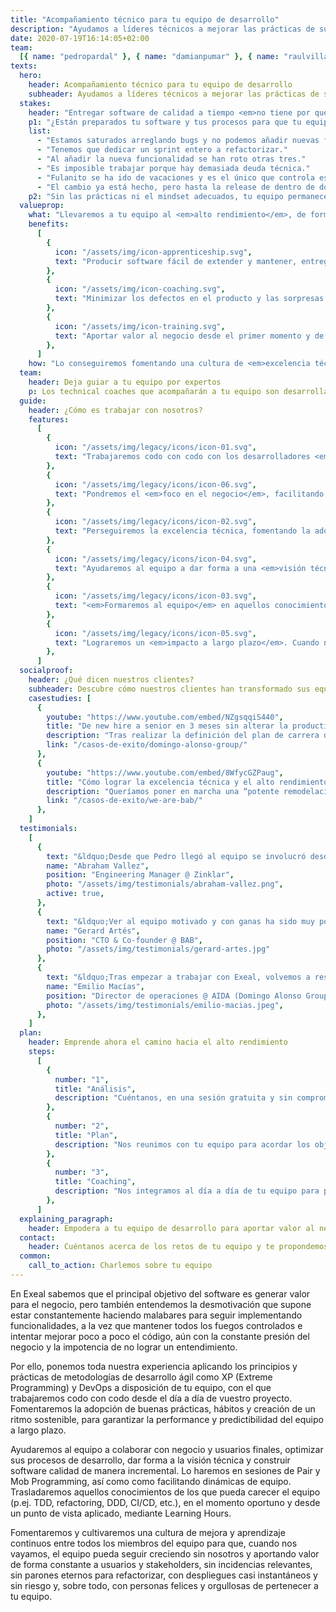 ```yaml
---
title: "Acompañamiento técnico para tu equipo de desarrollo"
description: "Ayudamos a líderes técnicos a mejorar las prácticas de su equipo para acelerar la entrega de software y eliminar los bugs."
date: 2020-07-19T16:14:05+02:00
team:
  [{ name: "pedropardal" }, { name: "damianpumar" }, { name: "raulvillares" }]
texts:
  hero:
    header: Acompañamiento técnico para tu equipo de desarrollo
    subheader: Ayudamos a líderes técnicos a mejorar las prácticas de su equipo para acelerar la entrega de software y eliminar los bugs.
  stakes:
    header: "Entregar software de calidad a tiempo <em>no tiene por qué ser doloroso.</em>"
    p1: "¿Están preparados tu software y tus procesos para que tu equipo aporte valor de forma continua, cumpliendo las fechas de entrega? O por el contrario se oyen cosas como..."
    list:
      - "Estamos saturados arreglando bugs y no podemos añadir nuevas funcionalidades."
      - "Tenemos que dedicar un sprint entero a refactorizar."
      - "Al añadir la nueva funcionalidad se han roto otras tres."
      - "Es imposible trabajar porque hay demasiada deuda técnica."
      - "Fulanito se ha ido de vacaciones y es el único que controla este tema."
      - "El cambio ya está hecho, pero hasta la release de dentro de dos semanas no llegará a producción."
    p2: "Sin las prácticas ni el mindset adecuados, tu equipo permanecerá <em>lento, ahogado con incidencias y frustrado</em>."
  valueprop:
    what: "Llevaremos a tu equipo al <em>alto rendimiento</em>, de forma que serán capaces de..."
    benefits:
      [
        {
          icon: "/assets/img/icon-apprenticeship.svg",
          text: "Producir software fácil de extender y mantener, entregado a tiempo al mercado.",
        },
        {
          icon: "/assets/img/icon-coaching.svg",
          text: "Minimizar los defectos en el producto y las sorpresas en los despliegues.",
        },
        {
          icon: "/assets/img/icon-training.svg",
          text: "Aportar valor al negocio desde el primer momento y de forma constante.",
        },
      ]
    how: "Lo conseguiremos fomentando una cultura de <em>excelencia técnica</em>, <em>colaboración</em> y <em>mejora continua</em>."
  team:
    header: Deja guiar a tu equipo por expertos
    p: Los technical coaches que acompañarán a tu equipo son desarrolladores y líderes técnicos con amplia experiencia trabajando en equipos de alto rendimiento.
  guide:
    header: ¿Cómo es trabajar con nosotros?
    features:
      [
        {
          icon: "/assets/img/legacy/icons/icon-01.svg",
          text: "Trabajaremos codo con codo con los desarrolladores <em>desde el día a día</em> de su proyecto, en sesiones de Pair/Mob programming.",
        },
        {
          icon: "/assets/img/legacy/icons/icon-06.svg",
          text: "Pondremos el <em>foco en el negocio</em>, facilitando la colaboración entre desarrolladores y stakeholders para aportar valor de forma continua.",
        },
        {
          icon: "/assets/img/legacy/icons/icon-02.svg",
          text: "Perseguiremos la excelencia técnica, fomentando la adopción de <em>buenas prácticas técnicas</em> (Agile, XP, DevOps) y hábitos que permitan la adopción de un ritmo sostenible.",
        },
        {
          icon: "/assets/img/legacy/icons/icon-04.svg",
          text: "Ayudaremos al equipo a dar forma a una <em>visión técnica</em> que habilite la evolución del negocio.",
        },
        {
          icon: "/assets/img/legacy/icons/icon-03.svg",
          text: "<em>Formaremos al equipo</em> en aquellos conocimientos de los que pueda carecer, en el momento oportuno y desde un punto de vista aplicado, mediante Learning Hours.",
        },
        {
          icon: "/assets/img/legacy/icons/icon-05.svg",
          text: "Lograremos un <em>impacto a largo plazo</em>. Cuando nos vayamos, el cambio cultural y de mindset del equipo perdurará",
        },
      ]
  socialproof:
    header: ¿Qué dicen nuestros clientes?
    subheader: Descubre cómo nuestros clientes han transformado sus equipos de la mano de nuestro acompañamiento
    casestudies: [
      {
        youtube: "https://www.youtube.com/embed/NZgsqqiS440",
        title: "De new hire a senior en 3 meses sin alterar la productividad de los equipos",
        description: "Tras realizar la definición del plan de carrera de los empleados del departamento de ingeniería de AIDA, identifican la necesidad de encontrar talento de nivel intermedio para incorporar a sus equipos.",
        link: "/casos-de-exito/domingo-alonso-group/"
      },
      {
        youtube: "https://www.youtube.com/embed/8WfycGZPaug",
        title: "Cómo lograr la excelencia técnica y el alto rendimiento del equipo en 3 meses",
        description: "Queríamos poner en marcha una “potente remodelación” a nivel del desarrollo de nuestro producto y para ello era necesario que el equipo con el que contábamos aprendiera, obtuviera formación.",
        link: "/casos-de-exito/we-are-bab/"
      },
    ]
  testimonials:
    [
      {
        text: "&ldquo;Desde que Pedro llegó al equipo se involucró desde el minuto 1, tanto en el producto como en la parte técnica, siendo una pieza clave en la gran mejora sistémica que experimentó el equipo, ayudando no solo en detalles técnicos si no en las interacciones, relaciones y otras dinámicas de equipo.&rdquo;",
        name: "Abraham Vallez",
        position: "Engineering Manager @ Zinklar",
        photo: "/assets/img/testimonials/abraham-vallez.png",
        active: true,
      },
      {
        text: "&ldquo;Ver al equipo motivado y con ganas ha sido muy positivo. Gana el equipo, gana la empresa y también ganan los empleados a nivel personal ya que obtienen un aprendizaje y una formación extra que tiene un retorno muy positivo&rdquo;",
        name: "Gerard Artés",
        position: "CTO & Co-founder @ BAB",
        photo: "/assets/img/testimonials/gerard-artes.jpg"
      },
      {
        text: "&ldquo;Tras empezar a trabajar con Exeal, volvemos a respirar en el equipo el aprendizaje, las preguntas, las lecturas... El éxito principal es ayudar a crecer y retener a nuestros profesionales.&rdquo;",
        name: "Emilio Macías",
        position: "Director de operaciones @ AIDA (Domingo Alonso Group)",
        photo: "/assets/img/testimonials/emilio-macias.jpeg",
      },
    ]
  plan:
    header: Emprende ahora el camino hacia el alto rendimiento
    steps:
      [
        {
          number: "1",
          title: "Análisis",
          description: "Cuéntanos, en una sesión gratuita y sin compromiso, cuáles son los retos y necesidades de tu equipo.",
        },
        {
          number: "2",
          title: "Plan",
          description: "Nos reunimos con tu equipo para acordar los objetivos, contenidos y formato del coaching.",
        },
        {
          number: "3",
          title: "Coaching",
          description: "Nos integramos al día a día de tu equipo para potenciar sus prácticas técnicas.",
        },
      ]
  explaining_paragraph:
    header: Empodera a tu equipo de desarrollo para aportar valor al negocio
  contact:
    header: Cuéntanos acerca de los retos de tu equipo y te propondemos un plan personalizado para ellos.
  common:
    call_to_action: Charlemos sobre tu equipo
---
```


En Exeal sabemos que el principal objetivo del software es generar valor para el negocio, pero también entendemos la desmotivación que supone estar constantemente haciendo malabares para seguir implementando funcionalidades, a la vez que mantener todos los fuegos controlados e intentar mejorar poco a poco el código, aún con la constante presión del negocio y la impotencia de no lograr un entendimiento.

Por ello, ponemos toda nuestra experiencia aplicando los principios y prácticas de metodologías de desarrollo ágil como XP (Extreme Programming) y DevOps a disposición de tu equipo, con el que trabajaremos codo con codo desde el día a día de vuestro proyecto. Fomentaremos la adopción de buenas prácticas, hábitos y creación de un ritmo sostenible, para garantizar la performance y predictibilidad del equipo a largo plazo.

Ayudaremos al equipo a colaborar con negocio y usuarios finales, optimizar sus procesos de desarrollo, dar forma a la visión técnica y construir software calidad de manera incremental. Lo haremos en sesiones de Pair y Mob Programming, así como como facilitando dinámicas de equipo. Trasladaremos aquellos conocimientos de los que pueda carecer el equipo (p.ej. TDD, refactoring, DDD, CI/CD, etc.), en el momento oportuno y desde un punto de vista aplicado, mediante Learning Hours.

Fomentaremos y cultivaremos una cultura de mejora y aprendizaje continuos entre todos los miembros del equipo para que, cuando nos vayamos, el equipo pueda seguir creciendo sin nosotros y aportando valor de forma constante a usuarios y stakeholders, sin incidencias relevantes, sin parones eternos para refactorizar, con despliegues casi instantáneos y sin riesgo y, sobre todo, con personas felices y orgullosas de pertenecer a tu equipo.

